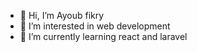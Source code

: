 - 👋 Hi, I’m Ayoub fikry
- 👀 I’m interested in web development
- 🌱 I’m currently learning react and laravel


<!---
abfy04/abfy04 is a ✨ special ✨ repository because its `README.md` (this file) appears on your GitHub profile.
You can click the Preview link to take a look at your changes.
--->
